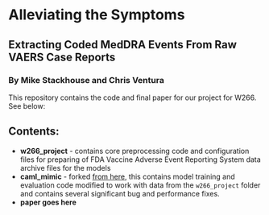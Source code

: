 # Alleviating the Symptoms
## Extracting Coded MedDRA Events From Raw VAERS Case Reports
### By Mike Stackhouse and Chris Ventura

This repository contains the code and final paper for our project for W266.  See below:

## Contents:
- **w266_project** - contains core preprocessing code and configuration files for preparing of FDA Vaccine Adverse Event Reporting System data archive files for the models
- **caml_mimic** - forked [from here](https://github.com/jamesmullenbach/caml-mimic), this contains model training and evaluation code modified to work with data from the `w266_project` folder and contains several significant bug and performance fixes.
- **paper goes here**
